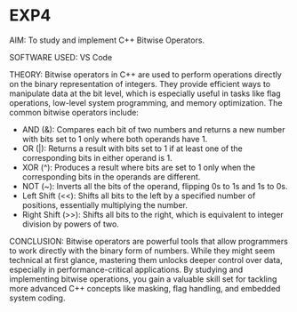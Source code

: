 # EXP4
AIM:
To study and implement C++ Bitwise Operators.

SOFTWARE USED:
VS Code

THEORY:
Bitwise operators in C++ are used to perform operations directly on the binary representation of integers. They provide efficient ways to manipulate data at the bit level, which is especially useful in tasks like flag operations, low-level system programming, and memory optimization.
The common bitwise operators include:
- AND (&): Compares each bit of two numbers and returns a new number with bits set to 1 only where both operands have 1.
- OR (|): Returns a result with bits set to 1 if at least one of the corresponding bits in either operand is 1.
- XOR (^): Produces a result where bits are set to 1 only when the corresponding bits in the operands are different.
- NOT (~): Inverts all the bits of the operand, flipping 0s to 1s and 1s to 0s.
- Left Shift (<<): Shifts all bits to the left by a specified number of positions, essentially multiplying the number.
- Right Shift (>>): Shifts all bits to the right, which is equivalent to integer division by powers of two.

CONCLUSION:
Bitwise operators are powerful tools that allow programmers to work directly with the binary form of numbers. While they might seem technical at first glance, mastering them unlocks deeper control over data, especially in performance-critical applications. By studying and implementing bitwise operations, you gain a valuable skill set for tackling more advanced C++ concepts like masking, flag handling, and embedded system coding.



